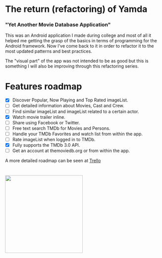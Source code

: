 # The return (refactoring) of Yamda

### "Yet Another Movie Database Application"

This was an Android application I made during college and most of all it helped me getting the grasp of the basics in terms of programming for the Android framework. Now I've come back to it in order to refactor it to the most updated patterns and best practices.

The "visual part" of the app was not intended to be as good but this is something I will also be improving through this refactoring series.

# Features roadmap

- [x] Discover Popular, Now Playing and Top Rated imageList.
- [ ] Get detailed information about Movies, Cast and Crew.
- [ ] Find similar imageList and imageList related to a certain actor.
- [x] Watch movie trailer inline.
- [ ] Share using Facebook or Twitter.
- [ ] Free text search TMDb for Movies and Persons.
- [ ] Handle your TMDb Favorites and watch list from within the app.
- [ ] Rate imageList when logged in to TMDb.
- [x] Fully supports the TMDb 3.0 API.
- [ ] Get an account at themoviedb.org or from within the app.

A more detailed roadmap can be seen at [Trello](https://trello.com/b/qkiKJdzN)

#
<img src="https://i.imgur.com/B8iNlj6.png" width="250">
